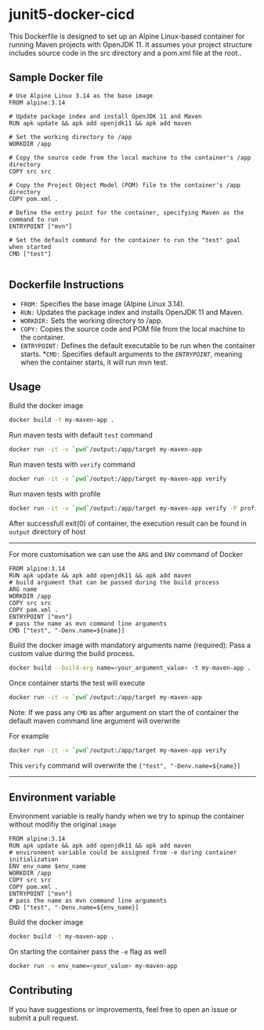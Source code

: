 # junit5-docker-cicd

This Dockerfile is designed to set up an Alpine Linux-based container for running Maven projects with OpenJDK 11. It assumes your project structure includes source code in the src directory and a pom.xml file at the root..

## Sample Docker file
```Docker
# Use Alpine Linux 3.14 as the base image
FROM alpine:3.14

# Update package index and install OpenJDK 11 and Maven
RUN apk update && apk add openjdk11 && apk add maven

# Set the working directory to /app
WORKDIR /app

# Copy the source code from the local machine to the container's /app directory
COPY src src

# Copy the Project Object Model (POM) file to the container's /app directory
COPY pom.xml .

# Define the entry point for the container, specifying Maven as the command to run
ENTRYPOINT ["mvn"]

# Set the default command for the container to run the "test" goal when started
CMD ["test"]


```

## Dockerfile Instructions
 * `FROM:`  Specifies the base image (Alpine Linux 3.14).
* `RUN:` Updates the package index and installs OpenJDK 11 and Maven.
* `WORKDIR:` Sets the working directory to /app.
* `COPY:` Copies the source code and POM file from the local machine to the container.
* `ENTRYPOINT:` Defines the default executable to be run when the container starts.
*`CMD:` Specifies default arguments to the *`ENTRYPOINT`*, meaning when the container starts, it will run mvn test.

## Usage
 Build the docker image
```bash
docker build -t my-maven-app .
```
 Run maven tests with default `test` command
```bash  
docker run -it -v `pwd`/output:/app/target my-maven-app

```
Run maven tests with `verify` command
```bash  
docker run -it -v `pwd`/output:/app/target my-maven-app verify

```

Run maven tests with profile
```bash  
docker run -it -v `pwd`/output:/app/target my-maven-app verify -P profile

```

After successfull exit(0) of container, the execution result can be found in `output` directory of host

--------------------------

For more customisation we can use the  `ARG` and `ENV` command of Docker

```Docker
FROM alpine:3.14
RUN apk update && apk add openjdk11 && apk add maven
# build argument that can be passed during the build process
ARG name
WORKDIR /app
COPY src src
COPY pom.xml .
ENTRYPOINT ["mvn"]
# pass the name as mvn command line arguments
CMD ["test", "-Denv.name=${name}]
```

 Build the docker image with mandatory arguments name (required): Pass a custom value during the build process.
```bash
docker build --build-arg name=<your_argument_value> -t my-maven-app .

```

Once container starts the test will execute 
```bash  
docker run -it -v `pwd`/output:/app/target my-maven-app
```
Note: If we pass any `CMD` as after argument on start the of container the default maven command line argument will overwrite

For example
```bash  
docker run -it -v `pwd`/output:/app/target my-maven-app verify

```
This `verify` command will overwrite the `["test", "-Denv.name=${name}]` 

--------------------------------------------

## Environment variable
Environment variable is really handy when we try to spinup the container without modifiy the original `image`

```Docker
FROM alpine:3.14
RUN apk update && apk add openjdk11 && apk add maven
# environment variable could be assigned from -e during container initialization
ENV env_name $env_name
WORKDIR /app
COPY src src
COPY pom.xml .
ENTRYPOINT ["mvn"]
# pass the name as mvn command line arguments
CMD ["test", "-Denv.name=${env_name}]
```

 Build the docker image
```bash
docker build -t my-maven-app .
```
On starting the container pass the `-e` flag as well
```bash
docker run -e env_name=<your_value> my-maven-app

```

## Contributing
If you have suggestions or improvements, feel free to open an issue or submit a pull request.